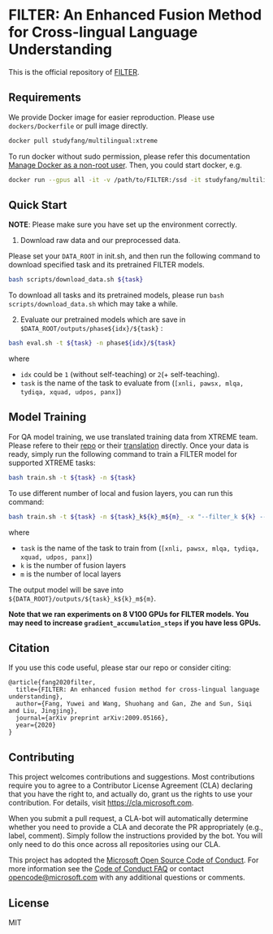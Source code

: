 # FILTER: An Enhanced Fusion Method for Cross-lingual Language Understanding

This is the official repository of [FILTER](https://arxiv.org/abs/2009.05166).

## Requirements
We provide Docker image for easier reproduction. Please use `dockers/Dockerfile` or pull image directly.
```bash
docker pull studyfang/multilingual:xtreme
```

To run docker without sudo permission, please refer this documentation [Manage Docker as a non-root user](https://docs.docker.com/install/linux/linux-postinstall/).
Then, you could start docker, e.g.
```bash
docker run --gpus all -it -v /path/to/FILTER:/ssd -it studyfang/multilingual:xtreme bash
```

## Quick Start

**NOTE**: Please make sure you have set up the environment correctly. 

1. Download raw data and our preprocessed data. 

Please set your `DATA_ROOT` in init.sh, and then run the following command to download specified task and its pretrained FILTER models.
```bash
bash scripts/download_data.sh ${task}
```

To download all tasks and its pretrained models, please run `bash scripts/download_data.sh` which may take a while.


2. Evaluate our pretrained models which are save in `$DATA_ROOT/outputs/phase${idx}/${task}` :
```bash
bash eval.sh -t ${task} -n phase${idx}/${task}
```

where 
- `idx` could be `1` (without self-teaching) or `2`(+ self-teaching).
- `task` is the name of the task to evaluate from (`[xnli, pawsx, mlqa, tydiqa, xquad, udpos, panx]`)

## Model Training
For QA model training, we use translated training data from XTREME team. Please refere to their [repo](https://github.com/google-research/xtreme) or their [translation](https://console.cloud.google.com/storage/browser/xtreme_translations) directly.
Once your data is ready, simply run the following command to train a FILTER model for supported XTREME tasks:
```bash
bash train.sh -t ${task} -n ${task}
```
To use different number of local and fusion layers, you can run this command:
```bash
bash train.sh -t ${task} -n ${task}_k${k}_m${m}_ -x "--filter_k ${k} --filter_m ${m}"
```

where 
- `task` is the name of the task to train from (`[xnli, pawsx, mlqa, tydiqa, xquad, udpos, panx]`)
- `k` is the number of fusion layers
- `m` is the number of local layers

The output model will be save into `${DATA_ROOT}/outputs/${task}_k${k}_m${m}`.

**Note that we ran experiments on 8 V100 GPUs for FILTER models. You may need to increase `gradient_accumulation_steps` if you have less GPUs.**


## Citation
If you use this code useful, please star our repo or consider citing:
```
@article{fang2020filter,
  title={FILTER: An enhanced fusion method for cross-lingual language understanding},
  author={Fang, Yuwei and Wang, Shuohang and Gan, Zhe and Sun, Siqi and Liu, Jingjing},
  journal={arXiv preprint arXiv:2009.05166},
  year={2020}
}
```

## Contributing

This project welcomes contributions and suggestions. Most contributions require you to
agree to a Contributor License Agreement (CLA) declaring that you have the right to,
and actually do, grant us the rights to use your contribution. For details, visit
https://cla.microsoft.com.

When you submit a pull request, a CLA-bot will automatically determine whether you need
to provide a CLA and decorate the PR appropriately (e.g., label, comment). Simply follow the
instructions provided by the bot. You will only need to do this once across all repositories using our CLA.

This project has adopted the [Microsoft Open Source Code of Conduct](https://opensource.microsoft.com/codeofconduct/).
For more information see the [Code of Conduct FAQ](https://opensource.microsoft.com/codeofconduct/faq/)
or contact [opencode@microsoft.com](mailto:opencode@microsoft.com) with any additional questions or comments.

## License

MIT
